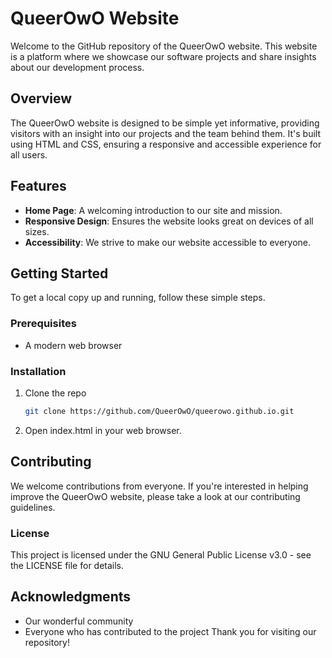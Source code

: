# QueerOwO Website

Welcome to the GitHub repository of the QueerOwO website. This website is a platform where we showcase our software projects and share insights about our development process.

## Overview

The QueerOwO website is designed to be simple yet informative, providing visitors with an insight into our projects and the team behind them. It's built using HTML and CSS, ensuring a responsive and accessible experience for all users.

## Features

- **Home Page**: A welcoming introduction to our site and mission.
- **Responsive Design**: Ensures the website looks great on devices of all sizes.
- **Accessibility**: We strive to make our website accessible to everyone.

## Getting Started

To get a local copy up and running, follow these simple steps.

### Prerequisites

- A modern web browser

### Installation

1. Clone the repo
    ```sh
    git clone https://github.com/QueerOwO/queerowo.github.io.git
    ```

2. Open index.html in your web browser.

## Contributing

We welcome contributions from everyone. If you're interested in helping improve the QueerOwO website, please take a look at our contributing guidelines.

### License
This project is licensed under the GNU General Public License v3.0 - see the LICENSE file for details.

## Acknowledgments

- Our wonderful community
- Everyone who has contributed to the project
Thank you for visiting our repository!
